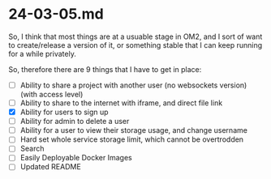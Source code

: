 # 24-03-05.md

So, I think that most things are at a usuable stage in OM2, and I sort of want to create/release a version of it, or something stable that I can keep running for a while privately.

So, therefore there are 9 things that I have to get in place:
- [ ] Ability to share a project with another user (no websockets version) (with access level)
- [ ] Ability to share to the internet with iframe, and direct file link
- [x] Ability for users to sign up
- [ ] Ability for admin to delete a user
- [ ] Ability for a user to view their storage usage, and change username
- [ ] Hard set whole service storage limit, which cannot be overtrodden
- [ ] Search
- [ ] Easily Deployable Docker Images
- [ ] Updated README
